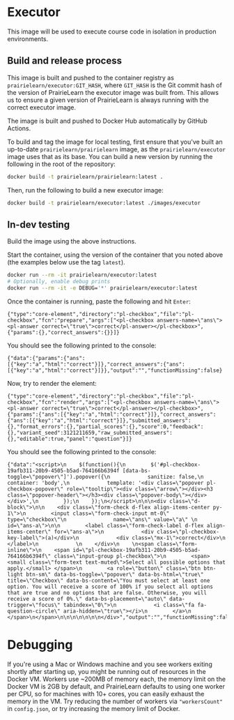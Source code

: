 # Executor

This image will be used to execute course code in isolation in production environments.

## Build and release process

This image is built and pushed to the container registry as `prairielearn/executor:GIT_HASH`, where `GIT_HASH` is the Git commit hash of the version of PrairieLearn the executor image was built from. This allows us to ensure a given version of PrairieLearn is always running with the correct executor image.

The image is built and pushed to Docker Hub automatically by GitHub Actions.

To build and tag the image for local testing, first ensure that you've built an up-to-date `prairielearn/prairielearn` image, as the `prairielearn/executor` image uses that as its base. You can build a new version by running the following in the root of the repository:

```sh
docker build -t prairielearn/prairielearn:latest .
```

Then, run the following to build a new executor image:

```sh
docker build -t prairielearn/executor:latest ./images/executor
```

## In-dev testing

Build the image using the above instructions.

Start the container, using the version of the container that you noted above (the examples below use the tag `latest`).

```sh
docker run --rm -it prairielearn/executor:latest
# Optionally, enable debug prints
docker run --rm -it -e DEBUG='*' prairielearn/executor:latest
```

Once the container is running, paste the following and hit `Enter`:

```
{"type":"core-element","directory":"pl-checkbox","file":"pl-checkbox","fcn":"prepare","args":["<pl-checkbox answers-name=\"ans\"><pl-answer correct=\"true\">correct</pl-answer></pl-checkbox>",{"params":{},"correct_answers":{}}]}
```

You should see the following printed to the console:

```
{"data":{"params":{"ans":[{"key":"a","html":"correct"}]},"correct_answers":{"ans":[{"key":"a","html":"correct"}]}},"output":"","functionMissing":false}
```

Now, try to render the element:

```
{"type":"core-element","directory":"pl-checkbox","file":"pl-checkbox","fcn":"render","args":["<pl-checkbox answers-name=\"ans\"><pl-answer correct=\"true\">correct</pl-answer></pl-checkbox>",{"params":{"ans":[{"key":"a","html":"correct"}]},"correct_answers":{"ans":[{"key":"a","html":"correct"}]},"submitted_answers":{},"format_errors":{},"partial_scores":{},"score":0,"feedback":{},"variant_seed":3121211659,"raw_submitted_answers":{},"editable":true,"panel":"question"}]}
```

You should see the following printed to the console:

```
{"data":"<script>\n    $(function(){\n        $('#pl-checkbox-19afb311-20b9-4505-b5ad-764166b6394f [data-bs-toggle=\"popover\"]').popover({\n            sanitize: false,\n            container: 'body',\n            template: '<div class=\"popover pl-checkbox-popover\" role=\"tooltip\"><div class=\"arrow\"></div><h3 class=\"popover-header\"></h3><div class=\"popover-body\"></div></div>',\n        });\n    });\n</script>\n\n\n<div class=\"d-block\">\n\n    <div class=\"form-check d-flex align-items-center py-1\">\n        <input class=\"form-check-input mt-0\" type=\"checkbox\"\n               name=\"ans\" value=\"a\" \n                id=\"ans-a\">\n\n        <label class=\"form-check-label d-flex align-items-center\" for=\"ans-a\">\n            <div class=\"pl-checkbox-key-label\">(a)</div>\n            <div class=\"mx-1\">correct</div>\n        </label>\n            \n    </div>\n    \n<span class=\"form-inline\">\n    <span id=\"pl-checkbox-19afb311-20b9-4505-b5ad-764166b6394f\" class=\"input-group pl-checkbox\">\n        <span> <small class=\"form-text text-muted\">Select all possible options that apply.</small> </span>\n        <a role=\"button\" class=\"btn btn-light btn-sm\" data-bs-toggle=\"popover\" data-bs-html=\"true\" title=\"Checkbox\" data-bs-content=\"You must select at least one option. You will receive a score of 100% if you select all options that are true and no options that are false. Otherwise, you will receive a score of 0%.\" data-bs-placement=\"auto\" data-trigger=\"focus\" tabindex=\"0\">\n            <i class=\"fa fa-question-circle\" aria-hidden=\"true\"></i>\n        </a>\n    </span>\n</span>\n\n\n\n\n\n\n</div>","output":"","functionMissing":false}
```

# Debugging

If you're using a Mac or Windows machine and you see workers exiting shortly after starting up, you might be running out of resources in the Docker VM. Workers use ~200MB of memory each, the memory limit on the Docker VM is 2GB by default, and PrairieLearn defaults to using one worker per CPU, so for machines with 10+ cores, you can easily exhaust the memory in the VM. Try reducing the number of workers via `"workersCount"` in `config.json`, or try increasing the memory limit of Docker.
